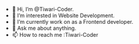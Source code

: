 - 👋 Hi, I’m @Tiwari-Coder.
- 👀 I’m interested in Website Development.
- 🌱 I’m currently work on as a Frontend developer.
- 💞️ Ask me about anything.
- 📫 How to reach me :Tiwari-Coder

<!---
Tiwari-Coder/Tiwari-Coder is a ✨ special ✨ repository because its `README.md` (this file) appears on your GitHub profile.
You can click the Preview link to take a look at your changes.
--->
